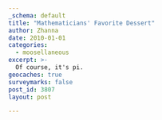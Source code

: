 ```yaml
---
_schema: default
title: "Mathematicians' Favorite Dessert"
author: Zhanna
date: 2010-01-01
categories:
  - moosellaneous
excerpt: >- 
  Of course, it's pi.
geocaches: true
surveymarks: false
post_id: 3807
layout: post    

---
```


